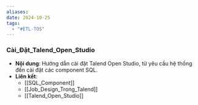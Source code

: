 ```yaml
---
aliases: 
date: 2024-10-25
tags:
  - "#ETL-TOS"
---
```

### Cài_Đặt_Talend_Open_Studio
   - **Nội dung**: Hướng dẫn cài đặt Talend Open Studio, từ yêu cầu hệ thống đến cài đặt các component SQL.
   - **Liên kết**:
      - [[SQL_Component]]
      - [[Job_Design_Trong_Talend]]
      - [[Talend_Open_Studio]]